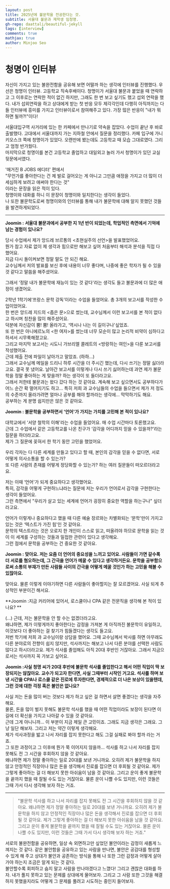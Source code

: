 ```yaml
---
layout: post
title: 2025년에 불문학을 전공한다는 것.
subtitle: 서울대 불문과 재학생 임청명.
gh-repo: daattali/beautiful-jekyll
tags: [interview]
comments: true
mathjax: true
author: Minjoo Seo
---
```


# 청명이 인터뷰 

자신이 가지고 있는 불완전함을 공유해 보면 어떨까 하는 생각에 인터뷰를 진행했다. 우선은 청명이 인터뷰. 고등학교 직속후배이다. 청명이가 서울대 불문과 붙었을 때 연락하고 그 이후로는 연락한 적이 없긴 하지만, 그래도 한 번 보고 싶기도 했고 섭외 연락을 했다. 내가 섭외연락을 하고 상대에게 받는 첫 반응 모두 제각각인데 다행히 아직까지는 다들 인터뷰에 흥미를 가지고 인터뷰이로서 참여해주고 있다. 가장 많은 반응이 "내가 뭐 하면 될까?!"이다!  


서울대입구역 사거리에 있는 한 카페에서 만나기로 약속을 잡았다. 수업이 끝난 후 바로 출발했다. 고대에서 서울대까지 가는 지하철 안에서 질문을 정리했다. 카페 입구에 가니 키오스크 쪽에 청명이가 있었다. 오랜만에 봤는데도 고등학교 때 모습 그대로였다. 그리고 엄청 반가웠다.  
마지막으로 청명이를 본건 고등학교 졸업하고 대일외고 놀러 가서 청명이가 있던 교실 뒷문에서였다.

'매거진 B JOBS 에디터' 편에서    
"무언가를 좋아한다는 건 제 발로 걸어오는 게 아니고 그만큼 애정을 가지고 더 많이 더 세심하게 보려고 애써야 한다는 것"    
이라는 문장을 읽은 적이 있다.    
청명이와 대화를 하니 이 문장이 청명이와 일치한다는 생각이 들었다.  
나 또한 불문학도로써 청명이와의 인터뷰를 통해 내가 불문학에 대해 알지 못했던 것들을 발견하게되었다.

---

**Joomin : 서울대 불문과에서 공부한 지 1년 반이 되었는데, 학업적인 측면에서 기억에 남는 경험이 있나요?**

당시 수업에서 제가 앙드레 브르통의 <초현실주의 선언>을 발표했었어요.  
뭔가 참고 자료 없이 제 생각과 힘으로만 해보고 싶어 처음부터 해석과 분석을 직접 다 했어요.  
지금 다시 돌이켜보면 정말 말도 안 되긴 해요.  
교수님께서 저의 발표를 보신 후에 내용이 너무 좋다며, 나중에 좋은 학자가 될 수 있을 것 같다고 말씀을 해주셨어요.

그래서 ‘정말 내가 불문학에 재능이 있는 것 같다'라는 생각도 들고 불문과에 더 많은 애정이 생겼어요.

 2학년 1학기에‘프랑스 문학 강독’이라는 수업을 들었어요. 총 3개의 보고서를 작성한 수업이었어요.  
한 번은 앙드레 지드의 <좁은 문>으로 썼는데, 교수님께서 이런 보고서를 본 적이 없다고 하시며 칭찬을 많이 해주셨어요.  
덕분에 자신감이 뿜! 뿜! 올라가고, ‘역시나 나는 이 길이구나'싶었죠.  
또 한 번은 아니에르노의 <한 여자>를 썼는데 너무 모순이 많고 논리적 비약이 심하다고 하셔서 시무룩해졌고요.  
그리고 마지막 보고서는 시도니 가브리엘 콜레트의 <방랑하는 여인>을 다룬 보고서를 작성했어요.  
근데 제출 전에 파일이 날아가고 말았죠. (하하...)  
그래서 교수님께 메일을 드리니 하루 시간을 더 주시긴 했는데, 다시 쓰기는 정말 싫더라고요. 결국 못 냈어요.
날아간 보고서를 이렇게나 다시 쓰기 싫어하는데 과연 제가 불문학을 정말 좋아하는 게 맞을까? 하는 생각이 또 들더라고요.  
그래서 저한테 불문과는 왔다 갔다 하는 것 같아요. 계속해 보고 싶으면서도 공부하다가 어느 순간 확 멀어지기도 하고…
특히 저희 과 교수님들의 수업을 들으면서 제가 저 정도의 수준까지 올라가려면 얼마나 공부를 해야 할까라는 생각에… 막막하기도 해요.  
공부하는 게 분명 쉽지만은 않은 것 같아요.



**Joomin : 불문학을 공부하면서 '언어'가 가지는 가치를 고민해 본 적이 있나요?**

대학교에서 ‘서양 철학의 이해'라는 수업을 들었어요. 매 수업 시간마다 토론했고요.  
근데 그 수업에서 같은 고등학교를 나온 친구가 ‘감각을 어디까지 믿을 수 있을까?’라는 질문을 하더라고요.  
제가 그 질문에 꽂혀서 한 학기 동안 고민을 했었어요.

우리 각자는 다 다른 세계를 만들고 있다고 할 때, 본인의 감각을 믿을 수 없다면, 서로 어떻게 의사소통을 할 수 있는가?  
또 다른 사람의 존재를 어떻게 정당화할 수 있는가? 하는 여러 질문들이 떠오르더라고요.

저는 이때 ‘언어'가 되게 중요하다고 생각했어요.  
특히, 감각을 어떻게 구현하느냐라는 질문에 저는 우리가 언어로서 감각을 구현한다는 생각이 들었어요.  
그런 측면에서 "우리가 살고 있는 세계에 언어가 굉장히 중요한 역할을 하는구나" 싶더라고요.

언어가 이렇게나 중요하다고 했을 때 다른 예술 장르와는 차별화되는 ‘문학'만이 가지고 있는 것은 ‘텍스트가 가진 힘'인 것 같아요.  
문학의 텍스트라는 것은 오로지 한 개인이 스스로 읽고, 떠올려야 하므로 문학을 읽는 것이 이 세계를 구성하는 것들과 밀접한 관련이 있다고 생각해요.  
그런 점에서 문학을 공부하는 건 중요한 것 같아요.


**Joomin  : 맞아요. 저는 요즘 더 언어의 중요성을 느끼고 있어요. 사람들이 가면 갈수록 더 서로를 혐오하는데, 그 간극을 언어가 메꿀 수 있다고 생각하거든요.  문학을 공부함으로써 소통의 부재가 만든 사람들 사이의 간극을 어떻게 메꿀 것인가 하는 고민을 해볼 수 있잖아요.**

맞아요. 물론 이렇게 이야기하면 다른 사람들이 좋아할지는 잘 모르겠어요. 사실 되게 추상적인 부분이긴 해서요.

**Joomin :지금 커리어에 있어서, 로스쿨이나 CPA 같은 전문직을 생각해 본 적이 있나요? **

(...) 근데, 저는 불문학을 안 할 수는 없겠더라고요.  
왜냐하면, 제가 이렇게까지 좋아한다는 감정을 가져본 게 아직까진 불문학이 유일하고, 이것보다 더 좋아하는 걸 찾기가 힘들겠다는 생각도 들고요.  
저번 학기에 저희 과 교수님이랑 상담을 했어요.  그때 교수님께서 박사를 하면 아무래도 다른 분야로의 전향이 쉽지 않지만, 석사까지는 해보고 나서 다른 분야를 선택한 사람도 많다고 하시더라고요.  제가 석사를 졸업해도 아직 20대 후반인 거잖아요. 그래서 지금으로서는 석사까지 꼭 가보고 싶어요.

**Joomin :사실 청명 씨가 20대 후반에 불문학 석사를 졸업한다고 해서 어떤 직업이 딱 보장되지는 않잖아요. 교수가 되고자 한다면, 사실 그때부터 시작인 거고요. 석사를 하며 보낸 시간을 CPA나 로스쿨 같은 진로에 투자한다면, 경제적으로 더 나은 보상이 있을텐데, 그런 것에 대한 걱정 혹은 불안은 없나요?**

사실 저는 돈을 많이 버는 것보다 제가 하고 싶은 걸 하면서 살면 좋겠다는 생각을 자주 해요.  
물론, 돈을 많이 벌지 못해도 불문학 석사를 했을 때 어떤 직업이라도 보장이 된다면 이 길에 더 확신을 가지고 나아갈 수 있을 것 같아요.  
근데 그게 아니니까… 이 부분이 지금 제일 큰 고민이죠. 그래도 지금 생각은 그래요. 그냥 일단 해보자.
그리고 저는 약간 이렇게 생각해요.  
제가 석사과정을 밟고 나서 자리를 잡지 못한다고 해도 그걸 실패로 봐야 할까 라는 거죠.  
그 또한 과정이고 그 이후에 뭔가 쭉 이어지지 않을까…
석사를 하고 나서 자리를 잡지 못해도 전 그 시간을 후회하지 않을 것 같아요.  
왜냐하면 제가 정말 좋아하는 일로 20대를 보낸 거니까요.
오히려 제가 불문학을 하지 않고 안정적인 직장이나 많은 돈을 생각해서 진로를 잡으면 더 후회될 것 같아요. 
제가 그렇게 좋아하는 걸 더 해보지 못한 아쉬움이 남을 것 같아요. 
그리고 운이 좋게 불문학을 끝까지 했을 때 잘될 수도 있는 거잖아요. 
물론 운이 나쁠 수도 있지만, 이런 것들은 그때 가서 다시 생각해 보자 하는 거죠.

---

>"불문학 석사를 하고 나서 자리를 잡지 못해도 전 그 시간을 후회하지 않을 것 같아요. 왜냐하면 제가 정말 좋아하는 일로 20대를 보낸 거니까요. 오히려 제가 불문학을 하지 않고 안정적인 직장이나 많은 돈을 생각해서 진로를 잡으면 더 후회될 것 같아요. 제가 그렇게 좋아하는 걸 더 해보지 못한 아쉬움을 남을 것 같아요. 그리고 운이 좋게 불문학을 끝까지 했을 때 잘될 수도 있는 거잖아요. 물론 운이 나쁠 수도 있지만, 이런 것들은 그때 가서 다시 생각해 보자 하는 거죠."

서로의 불완전함을 공유하면, 일상 속 외면하고만 싶었던 불안이라는 감정이 새롭게 느껴지는 것 같다. 같은 불안함을 공유하고 있는 사람을 만나면, 불안은 공감대를 형성할 수 있게 해 주고 상대가 불안과 공존하는 방식을 통해 나 또한 그런 감정과 어떻게 살아가야 하는지 조금은 알게 되는 것 같다.  
불안할수록 회피하고 숨지 말고 사람을 만나야겠다고 느꼈다! 그리고 괜찮은 대화를 하자. 내가 풀지 못하고 있는 문제를 상대에게 물어보자. 그리고 그 사람 또한 그것을 해결하지 못했을지라도 어떻게 그 문제를 풀려고 시도하는 중인지 들어보자. 

